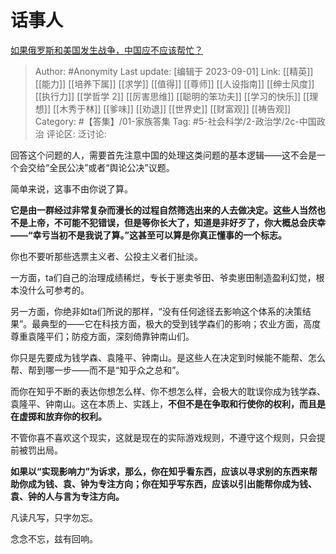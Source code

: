 # 话事人
[如果俄罗斯和美国发生战争，中国应不应该帮忙？](https://www.zhihu.com/question/307458890/answer/2411419790)

> Author: #Anonymity
> Last update: [编辑于 2023-09-01]
> Link: [[精英]] [[能力]] [[培养下属]] [[求学]] [[值得]] [[尊师]] [[人设指南]] [[绅士风度]] [[执行力]] [[学哲学 2]] [[厉害思维]] [[聪明的笨功夫]] [[学习的快乐]] [[理想]] [[木秀于林]] [[爹味]] [[劝退]] [[世界史]] [[财富观]] [[祷告观]]
> Category: #【答集】/01-家族答集
> Tag: #5-社会科学/2-政治学/2c-中国政治 
> 评论区:
> 泛讨论:

回答这个问题的人，需要首先注意中国的处理这类问题的基本逻辑——这不会是一个会交给“全民公决”或者“舆论公决”议题。

简单来说，这事不由你说了算。

**它是由一群经过非常复杂而漫长的过程自然筛选出来的人去做决定。**这些人当然也不是上帝，不可能不犯错误，但是等你长大了，知道是非好歹了，你大概总会庆幸——**“幸亏当初不是我说了算。”这甚至可以算是你真正懂事的一个标志。**

你也不要听那些选票主义者、公投主义者们扯淡。

一方面，ta们自己的治理成绩稀烂，专长于崽卖爷田、爷卖崽田制造盈利幻觉，根本没什么可参考的。

另一方面，你绝非如ta们所说的那样，“没有任何途径去影响这个体系的决策结果”。最典型的——它在科技方面，极大的受到钱学森们的影响；农业方面，高度尊重袁隆平们；防疫方面，深刻倚靠钟南山们。

你只是先要成为钱学森、袁隆平、钟南山。是这些人在决定到时候能不能帮、怎么帮、帮到哪一步——而不是“知乎众之总和”。

而你在知乎不断的表达你想怎么样、你不想怎么样，会极大的耽误你成为钱学森、袁隆平、钟南山。这在本质上、实践上，**不但不是在争取和行使你的权利，而且是在虚掷和放弃你的权利。**

不管你喜不喜欢这个现实，这就是现在的实际游戏规则，不遵守这个规则，只会提前被罚出局。

**如果以“实现影响力”为诉求，那么，你在知乎看东西，应该以寻求别的东西来帮助你成为钱、袁、钟为专注方向；你在知乎写东西，应该以引出能帮你成为钱、袁、钟的人与言为专注方向。**

凡读凡写，只字勿忘。

念念不忘，兹有回响。
